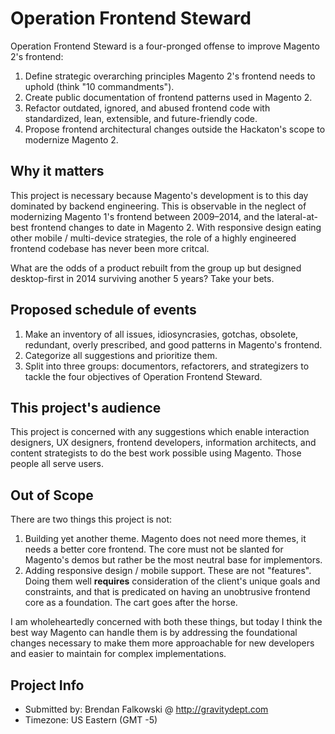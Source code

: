 # Operation Frontend Steward

Operation Frontend Steward is a four-pronged offense to improve Magento 2's frontend:

1. Define strategic overarching principles Magento 2's frontend needs to uphold (think "10 commandments").
1. Create public documentation of frontend patterns used in Magento 2.
1. Refactor outdated, ignored, and abused frontend code with standardized, lean, extensible, and future-friendly code.
1. Propose frontend architectural changes outside the Hackaton's scope to modernize Magento 2.

## Why it matters

This project is necessary because Magento's development is to this day dominated by backend engineering. This is observable in the neglect of modernizing Magento 1's frontend between 2009–2014, and the lateral-at-best frontend changes to date in Magento 2. With responsive design eating other mobile / multi-device strategies, the role of a highly engineered frontend codebase has never been more critcal.

What are the odds of a product rebuilt from the group up but designed desktop-first in 2014 surviving another 5 years? Take your bets.

## Proposed schedule of events

1. Make an inventory of all issues, idiosyncrasies, gotchas, obsolete, redundant, overly prescribed, and good patterns in Magento's frontend.
1. Categorize all suggestions and prioritize them.
1. Split into three groups: documentors, refactorers, and strategizers to tackle the four objectives of Operation Frontend Steward.


## This project's audience

This project is concerned with any suggestions which enable interaction designers, UX designers, frontend developers, information architects, and content strategists to do the best work possible using Magento. Those people all serve users.

## Out of Scope

There are two things this project is not:

1. Building yet another theme. Magento does not need more themes, it needs a better core frontend. The core must not be slanted for Magento's demos but rather be the most neutral base for implementors.
1. Adding responsive design / mobile support. These are not "features". Doing them well **requires** consideration of the client's unique goals and constraints, and that is predicated on having an unobtrusive frontend core as a foundation. The cart goes after the horse.

I am wholeheartedly concerned with both these things, but today I think the best way Magento can handle them is by addressing the foundational changes necessary to make them more approachable for new developers and easier to maintain for complex implementations.

## Project Info

* Submitted by: Brendan Falkowski @ http://gravitydept.com
* Timezone: US Eastern (GMT -5)
